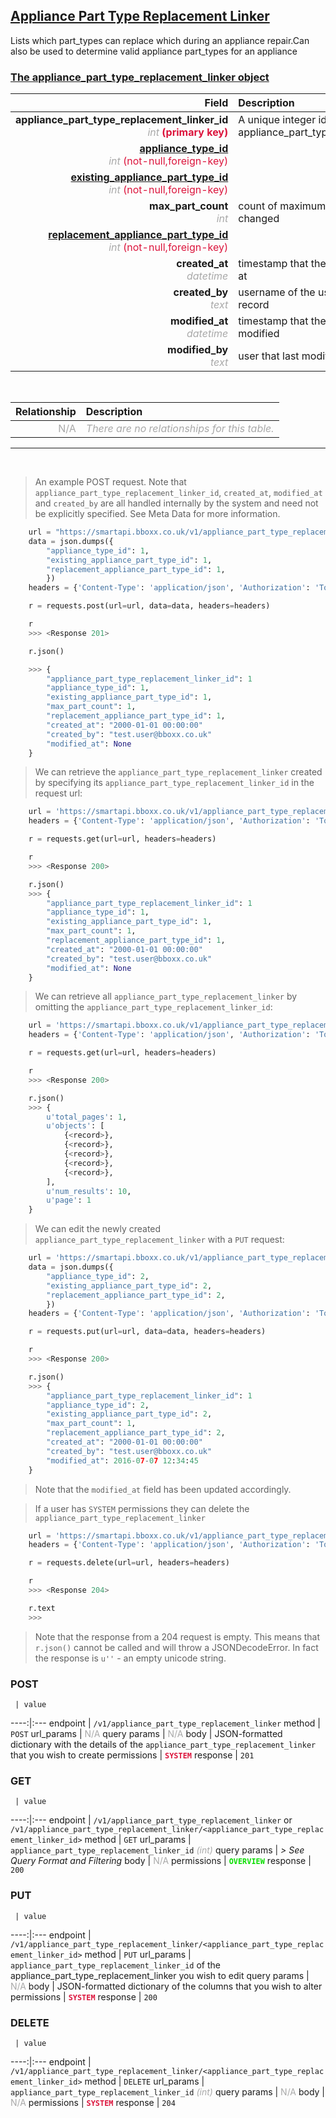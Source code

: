 ## <u>Appliance Part Type Replacement Linker</u>
Lists which part_types can replace which during an appliance repair.Can also be used to determine valid appliance part_types for an appliance


### <u>The appliance_part_type_replacement_linker object</u>

Field | Description
------:|:------------
__appliance_part_type_replacement_linker_id__ <br><font color="DarkGray">_int_</font> <font color="Crimson">__(primary key)__</font> | A unique integer identifier for each appliance_part_type_replacement_linker.
__<a href="/#appliance-type">appliance_type_id</a>__ <br><font color="DarkGray">_int_</font> <font color="Crimson">(not-null,foreign-key)</font> | 
__<a href="/#existing-appliance-part-type">existing_appliance_part_type_id</a>__ <br><font color="DarkGray">_int_</font> <font color="Crimson">(not-null,foreign-key)</font> | 
__max_part_count__  <br><font color="DarkGray">_int_</font> | count of maximum parts that can be changed
__<a href="/#replacement-appliance-part-type">replacement_appliance_part_type_id</a>__ <br><font color="DarkGray">_int_</font> <font color="Crimson">(not-null,foreign-key)</font> | 
__created_at__  <br><font color="DarkGray">_datetime_</font> | timestamp that the record was created at
__created_by__  <br><font color="DarkGray">_text_</font>| username of the user who created the record
__modified_at__ <br><font color="DarkGray">_datetime_</font>| timestamp that the record was last modified
__modified_by__ <br><font color="DarkGray">_text_</font>| user that last modified the record

<br>

Relationship | Description
-------------:|:------------
<font color="DarkGray">N/A</font> | <font color="DarkGray">_There are no relationships for this table._</font>

<hr>
<br>

> An example POST request. Note that `appliance_part_type_replacement_linker_id`, `created_at`, `modified_at` and `created_by` are all handled internally by the system and need not be explicitly specified. See Meta Data for more information.

```python
    url = "https://smartapi.bboxx.co.uk/v1/appliance_part_type_replacement_linker"
    data = json.dumps({
		"appliance_type_id": 1,
		"existing_appliance_part_type_id": 1,
		"replacement_appliance_part_type_id": 1,
		})
    headers = {'Content-Type': 'application/json', 'Authorization': 'Token token=A_VALID_TOKEN'}

    r = requests.post(url=url, data=data, headers=headers)

    r
    >>> <Response 201>

    r.json()

    >>> {
		"appliance_part_type_replacement_linker_id": 1
		"appliance_type_id": 1,
		"existing_appliance_part_type_id": 1,
		"max_part_count": 1,
		"replacement_appliance_part_type_id": 1,
		"created_at": "2000-01-01 00:00:00"
		"created_by": "test.user@bboxx.co.uk"
		"modified_at": None
	}
```

> We can retrieve the `appliance_part_type_replacement_linker` created by specifying its `appliance_part_type_replacement_linker_id` in the request url:

```python
    url = 'https://smartapi.bboxx.co.uk/v1/appliance_part_type_replacement_linker/1'
    headers = {'Content-Type': 'application/json', 'Authorization': 'Token token=A_VALID_TOKEN'}

    r = requests.get(url=url, headers=headers)

    r
    >>> <Response 200>

    r.json()
    >>> {
		"appliance_part_type_replacement_linker_id": 1
		"appliance_type_id": 1,
		"existing_appliance_part_type_id": 1,
		"max_part_count": 1,
		"replacement_appliance_part_type_id": 1,
		"created_at": "2000-01-01 00:00:00"
		"created_by": "test.user@bboxx.co.uk"
		"modified_at": None
	}
```

> We can retrieve all `appliance_part_type_replacement_linker` by omitting the `appliance_part_type_replacement_linker_id`:

```python
    url = 'https://smartapi.bboxx.co.uk/v1/appliance_part_type_replacement_linker'
    headers = {'Content-Type': 'application/json', 'Authorization': 'Token token=A_VALID_TOKEN'}

    r = requests.get(url=url, headers=headers)

    r
    >>> <Response 200>

    r.json()
    >>> {
        u'total_pages': 1,
        u'objects': [
            {<record>},
            {<record>},
            {<record>},
            {<record>},
            {<record>},
        ],
        u'num_results': 10,
        u'page': 1
    }
```

> We can edit the newly created `appliance_part_type_replacement_linker` with a `PUT` request:

```python
    url = 'https://smartapi.bboxx.co.uk/v1/appliance_part_type_replacement_linker/1'
    data = json.dumps({
		"appliance_type_id": 2,
		"existing_appliance_part_type_id": 2,
		"replacement_appliance_part_type_id": 2,
		})
    headers = {'Content-Type': 'application/json', 'Authorization': 'Token token=A_VALID_TOKEN'}

    r = requests.put(url=url, data=data, headers=headers)

    r
    >>> <Response 200>

    r.json()
    >>> {
		"appliance_part_type_replacement_linker_id": 1
		"appliance_type_id": 2,
		"existing_appliance_part_type_id": 2,
		"max_part_count": 1,
		"replacement_appliance_part_type_id": 2,
		"created_at": "2000-01-01 00:00:00"
		"created_by": "test.user@bboxx.co.uk"
		"modified_at": 2016-07-07 12:34:45
	}
```
> Note that the `modified_at` field has been updated accordingly.

> If a user has `SYSTEM` permissions they can delete the `appliance_part_type_replacement_linker`

```python
    url = 'https://smartapi.bboxx.co.uk/v1/appliance_part_type_replacement_linker/1'
    headers = {'Content-Type': 'application/json', 'Authorization': 'Token token=A_VALID_TOKEN'}

    r = requests.delete(url=url, headers=headers)

    r
    >>> <Response 204>

    r.text
    >>>
```
> Note that the response from a 204 request is empty. This means that `r.json()` cannot be called and will throw a JSONDecodeError. In fact the response is `u''` - an empty unicode string.



### POST
     | value
 ----:|:---
endpoint | `/v1/appliance_part_type_replacement_linker`
method | `POST`
url_params | <font color="DarkGray">N/A</font>
query params | <font color="DarkGray">N/A</font>
body | JSON-formatted dictionary with the details of the `appliance_part_type_replacement_linker` that you wish to create
permissions | <font color="Crimson">__`SYSTEM`__</font>
response | `201`

### GET
     | value
 ----:|:---
endpoint | `/v1/appliance_part_type_replacement_linker` or `/v1/appliance_part_type_replacement_linker/<appliance_part_type_replacement_linker_id>`
method | `GET`
url_params | `appliance_part_type_replacement_linker_id` <font color="DarkGray">_(int)_</font>
query params | *> See Query Format and Filtering*
body | <font color="DarkGray">N/A</font>
permissions | <font color="Jade">__`OVERVIEW`__</font>
response | `200`

### PUT
     | value
 ----:|:---
endpoint | `/v1/appliance_part_type_replacement_linker/<appliance_part_type_replacement_linker_id>`
method | `PUT`
url_params | `appliance_part_type_replacement_linker_id` of the appliance_part_type_replacement_linker you wish to edit
query params | <font color="DarkGray">N/A</font>
body | JSON-formatted dictionary of the columns that you wish to alter
permissions | <font color="Crimson">__`SYSTEM`__</font>
response | `200`

### DELETE
     | value
 ----:|:---
endpoint | `/v1/appliance_part_type_replacement_linker/<appliance_part_type_replacement_linker_id>`
method | `DELETE`
url_params | `appliance_part_type_replacement_linker_id` <font color="DarkGray">_(int)_</font>
query params | <font color="DarkGray">N/A</font>
body | <font color="DarkGray">N/A</font>
permissions | <font color="Crimson">__`SYSTEM`__</font>
response | `204`

    